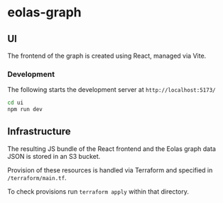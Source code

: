 # eolas-graph

## UI

The frontend of the graph is created using React, managed via Vite.

### Development

The following starts the development server at `http://localhost:5173/`

```sh
cd ui
npm run dev
```

## Infrastructure

The resulting JS bundle of the React frontend and the Eolas graph data JSON is stored in an
S3 bucket.

Provision of these resources is handled via Terraform and specified in
`/terraform/main.tf`.

To check provisions run `terraform apply` within that directory.
